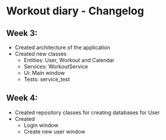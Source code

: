 # **Workout diary - Changelog**

## **Week 3:**

- Created architecture of the application
- Created new classes
    - Entities: User, Workout and Calendar
    - Services: WorkoutService
    - Ui: Main window
    - Tests: service_test 

## **Week 4:**

- Created repository classes for creating databases for User
- Created 
    - Login window
    - Create new user window